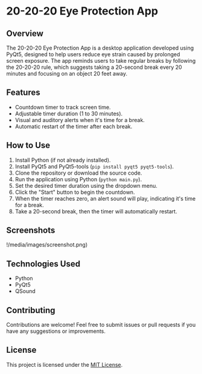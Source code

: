 # 20-20-20 Eye Protection App

## Overview
The 20-20-20 Eye Protection App is a desktop application developed using PyQt5, designed to help users reduce eye strain caused by prolonged screen exposure. The app reminds users to take regular breaks by following the 20-20-20 rule, which suggests taking a 20-second break every 20 minutes and focusing on an object 20 feet away.

## Features
- Countdown timer to track screen time.
- Adjustable timer duration (1 to 30 minutes).
- Visual and auditory alerts when it's time for a break.
- Automatic restart of the timer after each break.

## How to Use
1. Install Python (if not already installed).
2. Install PyQt5 and PyQt5-tools (`pip install pyqt5 pyqt5-tools`).
3. Clone the repository or download the source code.
4. Run the application using Python (`python main.py`).
5. Set the desired timer duration using the dropdown menu.
6. Click the "Start" button to begin the countdown.
7. When the timer reaches zero, an alert sound will play, indicating it's time for a break.
8. Take a 20-second break, then the timer will automatically restart.

## Screenshots
!/media/images/screenshot.png)

## Technologies Used
- Python
- PyQt5
- QSound

## Contributing
Contributions are welcome! Feel free to submit issues or pull requests if you have any suggestions or improvements.

## License
This project is licensed under the [MIT License](LICENSE).
